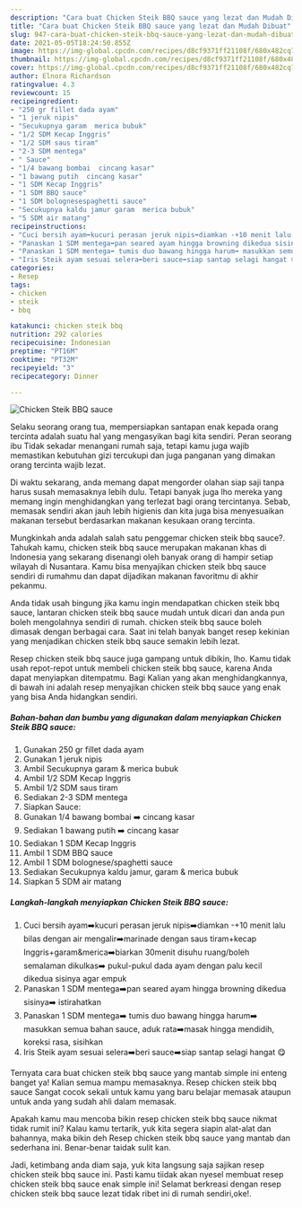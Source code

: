 ```yaml
---
description: "Cara buat Chicken Steik BBQ sauce yang lezat dan Mudah Dibuat"
title: "Cara buat Chicken Steik BBQ sauce yang lezat dan Mudah Dibuat"
slug: 947-cara-buat-chicken-steik-bbq-sauce-yang-lezat-dan-mudah-dibuat
date: 2021-05-05T18:24:50.855Z
image: https://img-global.cpcdn.com/recipes/d8cf9371ff21108f/680x482cq70/chicken-steik-bbq-sauce-foto-resep-utama.jpg
thumbnail: https://img-global.cpcdn.com/recipes/d8cf9371ff21108f/680x482cq70/chicken-steik-bbq-sauce-foto-resep-utama.jpg
cover: https://img-global.cpcdn.com/recipes/d8cf9371ff21108f/680x482cq70/chicken-steik-bbq-sauce-foto-resep-utama.jpg
author: Elnora Richardson
ratingvalue: 4.3
reviewcount: 15
recipeingredient:
- "250 gr fillet dada ayam"
- "1 jeruk nipis"
- "Secukupnya garam  merica bubuk"
- "1/2 SDM Kecap Inggris"
- "1/2 SDM saus tiram"
- "2-3 SDM mentega"
- " Sauce"
- "1/4 bawang bombai  cincang kasar"
- "1 bawang putih  cincang kasar"
- "1 SDM Kecap Inggris"
- "1 SDM BBQ sauce"
- "1 SDM bolognesespaghetti sauce"
- "Secukupnya kaldu jamur garam  merica bubuk"
- "5 SDM air matang"
recipeinstructions:
- "Cuci bersih ayam➡️kucuri perasan jeruk nipis➡️diamkan -+10 menit lalu bilas dengan air mengalir➡️marinade dengan saus tiram+kecap Inggris+garam&amp;merica➡️biarkan 30menit disuhu ruang/boleh semalaman dikulkas➡️ pukul-pukul dada ayam dengan palu kecil dikedua sisinya agar empuk"
- "Panaskan 1 SDM mentega➡️pan seared ayam hingga browning dikedua sisinya➡️ istirahatkan"
- "Panaskan 1 SDM mentega➡️ tumis duo bawang hingga harum➡️ masukkan semua bahan sauce, aduk rata➡️masak hingga mendidih, koreksi rasa, sisihkan"
- "Iris Steik ayam sesuai selera➡️beri sauce➡️siap santap selagi hangat 😋"
categories:
- Resep
tags:
- chicken
- steik
- bbq

katakunci: chicken steik bbq 
nutrition: 292 calories
recipecuisine: Indonesian
preptime: "PT16M"
cooktime: "PT32M"
recipeyield: "3"
recipecategory: Dinner

---
```



![Chicken Steik BBQ sauce](https://img-global.cpcdn.com/recipes/d8cf9371ff21108f/680x482cq70/chicken-steik-bbq-sauce-foto-resep-utama.jpg)

Selaku seorang orang tua, mempersiapkan santapan enak kepada orang tercinta adalah suatu hal yang mengasyikan bagi kita sendiri. Peran seorang ibu Tidak sekadar menangani rumah saja, tetapi kamu juga wajib memastikan kebutuhan gizi tercukupi dan juga panganan yang dimakan orang tercinta wajib lezat.

Di waktu  sekarang, anda memang dapat mengorder olahan siap saji tanpa harus susah memasaknya lebih dulu. Tetapi banyak juga lho mereka yang memang ingin menghidangkan yang terlezat bagi orang tercintanya. Sebab, memasak sendiri akan jauh lebih higienis dan kita juga bisa menyesuaikan makanan tersebut berdasarkan makanan kesukaan orang tercinta. 



Mungkinkah anda adalah salah satu penggemar chicken steik bbq sauce?. Tahukah kamu, chicken steik bbq sauce merupakan makanan khas di Indonesia yang sekarang disenangi oleh banyak orang di hampir setiap wilayah di Nusantara. Kamu bisa menyajikan chicken steik bbq sauce sendiri di rumahmu dan dapat dijadikan makanan favoritmu di akhir pekanmu.

Anda tidak usah bingung jika kamu ingin mendapatkan chicken steik bbq sauce, lantaran chicken steik bbq sauce mudah untuk dicari dan anda pun boleh mengolahnya sendiri di rumah. chicken steik bbq sauce boleh dimasak dengan berbagai cara. Saat ini telah banyak banget resep kekinian yang menjadikan chicken steik bbq sauce semakin lebih lezat.

Resep chicken steik bbq sauce juga gampang untuk dibikin, lho. Kamu tidak usah repot-repot untuk membeli chicken steik bbq sauce, karena Anda dapat menyiapkan ditempatmu. Bagi Kalian yang akan menghidangkannya, di bawah ini adalah resep menyajikan chicken steik bbq sauce yang enak yang bisa Anda hidangkan sendiri.

<!--inarticleads1-->

##### Bahan-bahan dan bumbu yang digunakan dalam menyiapkan Chicken Steik BBQ sauce:

1. Gunakan 250 gr fillet dada ayam
1. Gunakan 1 jeruk nipis
1. Ambil Secukupnya garam &amp; merica bubuk
1. Ambil 1/2 SDM Kecap Inggris
1. Ambil 1/2 SDM saus tiram
1. Sediakan 2-3 SDM mentega
1. Siapkan  Sauce:
1. Gunakan 1/4 bawang bombai ➡️ cincang kasar
1. Sediakan 1 bawang putih ➡️ cincang kasar
1. Sediakan 1 SDM Kecap Inggris
1. Ambil 1 SDM BBQ sauce
1. Ambil 1 SDM bolognese/spaghetti sauce
1. Sediakan Secukupnya kaldu jamur, garam &amp; merica bubuk
1. Siapkan 5 SDM air matang




<!--inarticleads2-->

##### Langkah-langkah menyiapkan Chicken Steik BBQ sauce:

1. Cuci bersih ayam➡️kucuri perasan jeruk nipis➡️diamkan -+10 menit lalu bilas dengan air mengalir➡️marinade dengan saus tiram+kecap Inggris+garam&amp;merica➡️biarkan 30menit disuhu ruang/boleh semalaman dikulkas➡️ pukul-pukul dada ayam dengan palu kecil dikedua sisinya agar empuk
1. Panaskan 1 SDM mentega➡️pan seared ayam hingga browning dikedua sisinya➡️ istirahatkan
1. Panaskan 1 SDM mentega➡️ tumis duo bawang hingga harum➡️ masukkan semua bahan sauce, aduk rata➡️masak hingga mendidih, koreksi rasa, sisihkan
1. Iris Steik ayam sesuai selera➡️beri sauce➡️siap santap selagi hangat 😋




Ternyata cara buat chicken steik bbq sauce yang mantab simple ini enteng banget ya! Kalian semua mampu memasaknya. Resep chicken steik bbq sauce Sangat cocok sekali untuk kamu yang baru belajar memasak ataupun untuk anda yang sudah ahli dalam memasak.

Apakah kamu mau mencoba bikin resep chicken steik bbq sauce nikmat tidak rumit ini? Kalau kamu tertarik, yuk kita segera siapin alat-alat dan bahannya, maka bikin deh Resep chicken steik bbq sauce yang mantab dan sederhana ini. Benar-benar taidak sulit kan. 

Jadi, ketimbang anda diam saja, yuk kita langsung saja sajikan resep chicken steik bbq sauce ini. Pasti kamu tiidak akan nyesel membuat resep chicken steik bbq sauce enak simple ini! Selamat berkreasi dengan resep chicken steik bbq sauce lezat tidak ribet ini di rumah sendiri,oke!.

